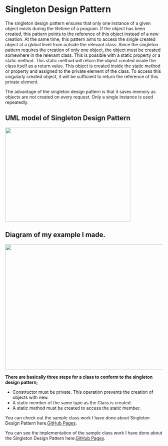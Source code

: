 # Singleton Design Pattern

The singleton design pattern ensures that only one instance of a given object exists during the lifetime of a program. If the object has been created, this pattern points to the reference of this object instead of a new creation. At the same time, this pattern aims to access the single created object at a global level from outside the relevant class. Since the singleton pattern requires the creation of only one object, the object must be created somewhere in the relevant class. This is possible with a static property or a static method. This static method will return the object created inside the class itself as a return value. This object is created inside the static method or property and assigned to the private element of the class. To access this singularly created object, it will be sufficient to return the reference of this private element.

The advantage of the singleton design pattern is that it saves memory as objects are not created on every request. Only a single instance is used repeatedly.


## UML model of Singleton Design Pattern

<img src="https://www.tutorialspoint.com/design_pattern/images/singleton_pattern_uml_diagram.jpg" width="400" height="300">

## Diagram of my example I made.
<img src="https://user-images.githubusercontent.com/96787308/158038797-f61978ef-2048-4a6a-9fc6-f31c45b4329b.png" width="600" height="400">



**There are basically three steps for a class to conform to the singleton design pattern;**
- Constructor must be private. This operation prevents the creation of objects with new.
- A static member of the same type as the Class is created.
- A static method must be created to access the static member.

You can check out the sample class work I have done about Singleton Design Pattern here.[GitHub Pages](https://github.com/oguzhanKomcu/Design_Patterns/blob/master/Creational_Patterns/Singleton_Design_Pattern1/LAB/MusicPlayer.cs).

You can see the implementation of the sample class work I have done about the Singleton Design Pattern here.[GitHub Pages](https://github.com/oguzhanKomcu/Design_Patterns/blob/master/Creational_Patterns/Singleton_Design_Pattern1/Program.cs).


